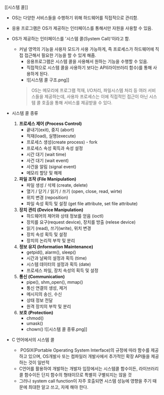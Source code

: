 [[시스템 콜]]

- OS는 다양한 서비스들을 수행하기 위해 하드웨어를 직접적으로 관리함.
- 응용 프로그램은 OS가 제공하는 인터페이스를 통해서만 자원을 사용할 수 있음.

- OS가 제공하는 인터페이스를 '시스템 콜(System Call)'이라고 함.
	- 커널 영역의 기능을 사용자 모드가 사용 가능하게, 즉 프로세스가 하드웨어에 직접 접근해서 필요한 기능을 할 수 있게 해줌.
		- 응용프로그램은 시스템 콜을 사용해서 원하는 기능을 수행할 수 있음.
		- 직접적으로 시스템 콜을 사용하기 보다는 API(라이브러리 함수)를 통해 사용하게 된다.
		- ![[시스템 콜 구조.png]]
		> OS는 메모리에 프로그램 적재, I/O처리, 파일시스템 처리 등 여러 서비스들을 제공하는데, 사용자 프로세스는 이에 직접적인 접근이 아닌 시스템 콜 호출을 통해 서비스를 제공받을 수 있다.
		
- 시스템 콜 종류
	1. **프로세스 제어 (Process Control)**
	    - 끝내기(exit), 중지 (abort)
	    - 적재(load), 실행(execute)
	    - 프로세스 생성(create process) - fork
	    - 프로세스 속성 획득과 속성 설정
	    - 시간 대기 (wait time)
	    - 사건 대기 (wait event)
	    - 사건을 알림 (signal event)
	    - 메모리 할당 및 해제
	2. **파일 조작 (File Manipulation)**
	    - 파일 생성 / 삭제 (create, delete)
	    - 열기 / 닫기 / 읽기 / 쓰기 (open, close, read, wirte)
	    - 위치 변경 (reposition)
	    - 파일 속성 획득 및 설정 (get file attribute, set file attribute)
	3. **장치 관리 (Device Manipulation)**
	    - 하드웨어의 제어와 상태 정보를 얻음 (ioctl)
	    - 장치를 요구(request device), 장치를 방출 (relese device)
	    - 읽기 (read), 쓰기(write), 위치 변경
	    - 장치 속성 획득 및 설정
	    - 장치의 논리적 부착 및 분리
	4. **정보 유지 (Information Maintenance)**
	    - getpid(), alarm(), sleep()
	    - 시간과 날짜의 설정과 획득 (time)
	    - 시스템 데이터의 설정과 획득 (date)
	    - 프로세스 파일, 장치 속성의 획득 및 설정
	5. **통신 (Communication)**
	    - pipe(), shm_open(), mmap()
	    - 통신 연결의 생성, 제거
	    - 메시지의 송신, 수신
	    - 상태 정보 전달
	    - 원격 장치의 부착 및 분리
	6. **보호 (Protection)**
	    - chmod()
	    - umask()
	    - chown()
![[시스템 콜 종류.png]]

- C 언어에서의 시스템 콜
	-  POSIX(Portable Operating System Interface)의 규정에 따라 함수를 제공하고 있으며, OS개발사 또는 컴파일러 개발사에서 추가적인 확장 API들을 제공하는 것이 일반적
	- C언어를 활용하여 개발하는 개발자 입장에서는 시스템콜 함수이든, 라이브러리 콜 함수이든 단지 함수의 형태이므로 특별히 구별되지는 않을 것
	- 그러나 system call function이 자주 호출되면 시스템 성능에 영향을 주기 때문에 최대한 알고 쓰고, 자제 해야 한다.